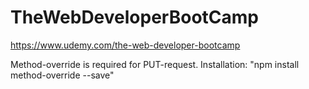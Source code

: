 # TheWebDeveloperBootCamp
https://www.udemy.com/the-web-developer-bootcamp


Method-override is required for PUT-request.
Installation:
"npm install method-override --save"
